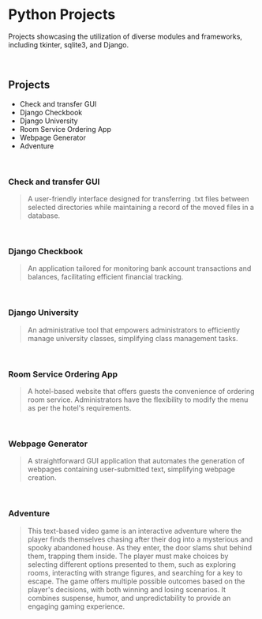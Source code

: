 # Python Projects
Projects showcasing the utilization of diverse modules and frameworks, including tkinter, sqlite3, and Django.
<br/>

<p>
<br/>
</p>

## Projects

- Check and transfer GUI
- Django Checkbook
- Django University
- Room Service Ordering App
- Webpage Generator
- Adventure
<br/>

### Check and transfer GUI <br/>
>
>A user-friendly interface designed for transferring .txt files between selected directories while maintaining a record of the moved files in a database.
<br/>

### Django Checkbook <br/>
>
>An application tailored for monitoring bank account transactions and balances, facilitating efficient financial tracking.
<br/>

### Django University <br/>
>
>An administrative tool that empowers administrators to efficiently manage university classes, simplifying class management tasks.
<br/>

### Room Service Ordering App <br/>
>
>A hotel-based website that offers guests the convenience of ordering room service. Administrators have the flexibility to modify the menu as per the hotel's requirements.
<br/>

### Webpage Generator <br/>
>
>A straightforward GUI application that automates the generation of webpages containing user-submitted text, simplifying webpage creation.
>
<br/>

### Adventure <br/>
>
>This text-based video game is an interactive adventure where the player finds themselves chasing after their dog into a mysterious and spooky abandoned house. As they enter, the door slams shut behind them, trapping them inside. The player must make choices by selecting different options presented to them, such as exploring rooms, interacting with strange figures, and searching for a key to escape. The game offers multiple possible outcomes based on the player's decisions, with both winning and losing scenarios. It combines suspense, humor, and unpredictability to provide an engaging gaming experience.